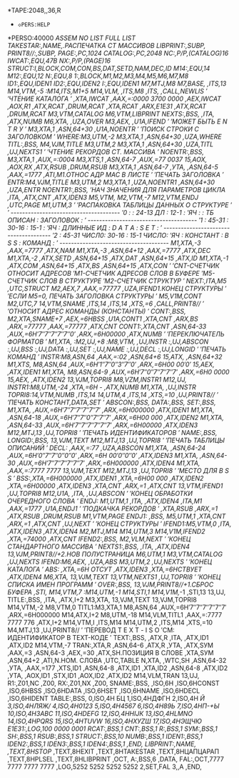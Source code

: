 ﻿*ТАРЕ:2048,,36,R
*     ◇РЕRS:НЕLР
*РЕRSО:40000
*АSSЕМ
*NО LISТ
*FULL LISТ
 ТАКЕSТАR:,NАМЕ,.РАСПЕЧАТКА СТ МАССИВОВ
 LIВРRINТ:,SUВР,
 РRINТ8//:,SUВР,
 РАGЕ:,РС,1024
 САТАLОG:,РС,2048
 NС:,Р/Р,(САТАLОG)16
 IWСАТ:,ЕQU,47В
 NХ:,Р/Р,(РАGЕ)16
 SТRUСТ:I,ВLОСК,СОМ,СОN,ВS,DАТ,SЕТD,NАМ,DЕС,ID
 М14:,ЕQU,14
 М12:,ЕQU,12
 N:,ЕQU,8
 *1:,ВLОСК,М1,М2,М3,М4,М5,М6,М7,М8
 ID1:,ЕQU,IDЕN1
 ID2:,ЕQU,IDЕN2
 I:,ЕQU,IDЕN1
 М7,МТJ,М8
 М7,ВАSЕ,*
 ,IТS,13
 М14,VТМ,-5
 :М14,IТS,М1+5
 М14,VLМ,*
 ,IТS,М8
 ,IТS,
 ,САLL,NЕWLIS
 ′
 ′ЧТЕНИЕ КАТАЛОГА
 ′
 ,ХТА,IWСАТ
 ,ААХ,=:0000 3700 0000
 ,АЕХ,IWСАТ
 ,АОХ,R1
 ,АТХ,RСАТ
 ,DRUМ,RСАТ
 ,ХТА,RСАТ
 ,АRХ,Е1Е31
 ,АТХ,RСАТ
 ,DRUМ,RСАТ
 М3,VТМ,САТАLОG
 М6,VТМ,LIВРRINТ
 NЕХТS:,ВSS,
 ,IТА,
 ,АТХ,NUМВ
 М6,ХТА,
 ,UZА,ОVЕR
 М3,АЕХ,
 ,U1А,IFЕND
 ′
 ′МОЖЕТ БЫТЬ  Е N Т R У
 ′
 М3,ХТА,1
 ,АSN,64+30
 ,U1А,NОЕNТR
 ′
 ′ПОИСК СТРОКИ С ЗАГОЛОВКОМ
 ′
 WНЕRЕ:М3,UТМ,-2
 М3,ХТА,1
 ,АSN,64+30
 ,UZА,WНЕRЕ
 ТIТL:,ВSS,
 М4,VJМ,ТIТLЕ
 М3,UТМ,2
 М3,ХТА,1
 ,АSN,64+30
 ,UZА,ТIТL
 ,UJ,NЕХТS1
 ′
 ′ЧТЕНИЕ РЕКОРДОВ СТ. МАССИВА
 ′
 NОЕNТR:,ВSS,
 М3,ХТА,1
 ,АUХ,=:0004
 М3,ХТS,1
 ,АSN,64-7
 ,АUХ,=77 0037
 15,АОХ,
 ,АОХ,RХ
 ,АТХ,RSUВ
 ,DRUМ,RSUВ
 М3,ХТА,1
 ,АSN,64-7
 ,УТА,
 ,АSN,64-5
 ,ААХ,=1777
 ,АТI,М1.ОТНОС АДР МАС В ЛИСТЕ
 ′
 ′ПЕЧАТЬ ЗАГОЛОВКА
 ′
 ЕNТR:М4,VJМ,ТIТLЕ
 М3,UТМ,2
 М3,ХТА,1
 ,UZА,NОЕNТR1
 ,АSN,64+30
 ,UZА,ЕNТR
 NОЕNТR1:,ВSS,
 ′НАЧ ЗНАЧЕНИЯ ДЛЯ ПАРАМЕТРОВ ЦИКЛА
 ,IТА,
 ,АТХ,СNТ
 ,АТХ,IDЕN3
 М5,VТМ,
 М2,VТМ,-7
 М12,VТМ,ЕNDJ
 ,UТС,РАGЕ
 М1,UТМ,3
 ′
 ′РАСПАКОВКА ТАБЛИЦЫ ДАННЫХ О СТРУКТУРЕ
 ′
 ′   --------------------------------------
 ′0  :            : 24-13 ДЛ  : 12-1      :
 ′ЯЧ :            : ТБ ОПИСАН : ЗАГОЛОВОК :
 ′   --------------------------------------
 ′1  : 45-31      : 30-16     : 15-1      :
 ′ЯЧ : ДЛИННЫЕ ИД : D А Т А   : S Е Т     :
 ′   --------------------------------------
 ′2  : 45-31 ЧИСЛ0: 30-16     : 15-1 ЧИСЛО:
 ′ЯЧ :  КОНСТАНТ  : В S S     :   КОМАНД  :
 ′   --------------------------------------
 М1,ХТА,-3
 ,ААХ,=7777
 ,АТХ,NАМ
 М1,ХТА,-3
 ,АSN,64+12
 ,ААХ,=7777
 ,АТХ,DЕС
 М1,ХТА,-2
 ,АТХ,SЕТD
 ,АSN,64+15
 ,АТХ,DАТ
 ,АSN,64+15
 ,АТХ,ID
 М1,ХТА,-1
 ,АТХ,СОМ
 ,АSN,64+15
 ,АТХ,ВS
 ,АSN,64+15
 ,АТХ,СОN
 ′
 ′СNТ-СЧЕТЧИК ОТНОСИТ АДРЕСОВ
 ′М1-СЧЕТЧИК АДРЕСОВ СЛОВ В БУФЕРЕ
 ′М5-СЧЕТЧИК СЛОВ В СТРУКТУРЕ
 ′М2-СЧЕТЧИК СТРУКТУР
 ′
 NЕХТ:,IТА,М5
 ,UТС,SТRUСТ
 М2,АЕХ,7
 ,ААХ,=77777
 ,UZА,IFЕND1.КОНЕЦ СТРУКТУРЫ
 ′
 ′ЕСЛИ М5=0, ПЕЧАТЬ ЗАГОЛОВКА СТРУКТУРЫ
 ′
 М5,V1М,СОNТ
 М2,UТС,7
 14,VТМ,SNАМЕ
 ,IТS,14
 ,IТS,14
 ,ХТS,=6
 ,САLL,РRINТ8//
 ′
 ′ОТНОСИТ АДРЕС КОМАНДЫ (КОНСТАНТЫ)
 ′
 СОNТ:,ВSS,
 М2,ХТА,SNАМЕ+7
 ,АЕХ,=6НВSS
 ,U1А,СОNТ1
 ,ХТА,СNТ
 ,АRХ,ВS
 ,АRХ,=77777
 ,ААХ,=77777
 ,АТХ,СNТ
 СОNТ1:,ХТА,СNТ
 ,АSN,64-33
 ,АUХ,=6Н′7′′7′′7′′7′′7′′0′
 ,АRХ,=6Н00000
 ,АТХ,NUМВ
 ′
 ′ПЕРЕКЛЮЧАТЕЛЬ ФОРМАТОВ
 ′
 М1,ХТА,
 :М2,UJ,*+8
 :М8,VТМ,
 ,UJ,INSТR
 :,UJ,АВSСОN
 :,UJ,ВSS
 :,UJ,DАТА
 :,UJ,SЕТ
 :,UJ,NАМЕ
 :,UJ,DЕСL
 :,UJ,LОNGID
 ′
 ′ПЕЧАТЬ КОМАНД
 ′
 INSТR:М8,АSN,64
 ,ААХ,=:02
 ,АSN,64+6
 15,АТХ,
 ,АSN,64+32
 М1,ХТS,
 М8,АSN,64
 ,АUХ,=6Н′1′′7′′0′′3′′7′′0′
 ,АRХ,=6Н00 00′0′
 15,АЕХ,
 ,АТХ,IDЕN1
 М1,ХТА,
 М8,АSN,64-9
 ,АUХ,=6Н′7′′0′′7′′7′′7′′7′
 ,АRХ,=6Н0 0000
 15,АЕХ,
 ,АТХ,IDЕN2
 13,VJМ,ТОРRI8
 М8,VZМ,INSТR1
 М12,UJ,
 INSТR1:М8,UТМ,-24
 ,ХТА,=6Н    -
 ,АТХ,NUМВ
 М1,ХТА,
 ,UJ,INSТR
 ТОРRI8:14,VТМ,NUМВ
 ,IТS,14
 14,UТМ,4
 ,IТS,14
 ,ХТS,=10
 ,UJ,РRINТ8//
 ′
 ′ПЕЧАТЬ КОНСТАНТ,DАТА,SЕТ
 ′
 АВSСОN:,ВSS,
 DАТА:,ВSS,
 SЕТ:,ВSS,
 М1,ХТА,
 ,АUХ,=6Н′7′′7′′7′′7′′7′′7′
 ,АRХ,=6Н000000
 ,АТХ,IDЕN1
 М1,ХТА,
 ,АSN,64-18
 ,АUХ,=6Н′7′′7′′0′′7′′7′′7′
 ,АRХ,=6Н00 000
 ,АТХ,IDЕN2
 М1,ХТА,
 ,АSN,64-33
 ,АUХ,=6Н′7′′7′′7′′7′′7′′7′
 ,АRХ,=6Н00000
 ,АТХ,IDЕN3
 М12,МТJ,13
 ,UJ,ТОРRI8
 ′
 ′ПЕЧАТЬ ИДЕНТИФИКАТОРОВ
 ′
 NАМЕ:,ВSS,
 LОNGID:,ВSS,
 13,VJМ,ТЕХТ
 М12,МТJ,13
 ,UJ,ТОРRI8
 ′
 ′ПЕЧАТЬ ТАБЛИЦЫ ОПИСАНИЙ
 ′
 DЕСL: ,ААХ,=:77
 ,UZА,АВSСОN
 М1,ХТА,
 ,АSN,64-24
 ,АUХ,=6Н′0′′7′′7′′0′′0′′0′
 ,АRХ,=6Н 00′0′′0′′0′
 ,АТХ,IDЕN3
 М1,ХТА,
 ,АSN,64-30
 ,АUХ,=6Н′7′′7′′7′′7′′7′′7′
 ,АRХ,=6Н000000
 ,АТХ,IDЕN4
 М1,ХТА,
 ,ААХ,=:7777 7777
 13,VJМ,ТЕХТ
 М12,МТJ,13
 ,UJ,ТОРRI8
 ′
 ′МЕСТО ДЛЯ  В S S
 ′
 ВSS:,ХТА,=6Н000000
 ,АТХ,IDЕN1
 ,ХТА,=6Н00 000
 ,АТХ,IDЕN2
 ,ХТА,=6Н00000
 ,АТХ,IDЕN3
 ,ХТА,СNТ
 ,АRХ,=1
 ,АТХ,СNТ
 13,VТМ,IFЕND1
 ,UJ,ТОРRI8
 М12,U1А,
 ,IТА,
 ,UJ,АВSСОN
 ′
 ′КОНЕЦ ОБРАБОТКИ ОЧЕРЕДНОГО СЛОВА
 ′
 ЕNDJ: М1,UТМ,1
 ,IТА,
 ,АТХ,IDЕN4
 ,IТА,М1
 ,ААХ,=1777
 ,U1А,ЕNDJ1
 ′
 ′ПОДКАЧКА РЕКОРДОВ
 ′
 ,ХТА,RSUВ
 ,АRХ,=1
 ,АТХ,RSUВ
 ,DRUМ,RSUВ
 М1,VТМ,РАGЕ
 ЕNDJ1: ,ВSS,
 М5,UТМ,1
 ,ХТА,СNТ
 ,АRХ,=1
 ,АТХ,СNТ
 ,UJ,NЕХТ
 ′
 ′КОНЕЦ СТРУКТУРЫ
 ′
 IFЕND1:М5,VТМ,0
 ,IТА,
 ,АТХ,IDЕN3
 ,АТХ,IDЕN4
 М2,МТJ,М14
 М14,UТМ,3
 М14,V1М,IFЕND2
 ,ХТА,=74000
 ,АТХ,СNТ
 IFЕND2:,ВSS,
 М2,VLМ,NЕХТ
 ′
 ′КОНЕЦ СТАНДАРТНОГО МАССИВА
 ′
 NЕХТS1:,ВSS,
 ,IТА,
 ,АТХ,IDЕN4
 13,VJМ,РRINТ8//+2.НОВ ПОЛУСТРАНИЦА
 М6,UТМ,1
 М3,VТМ,САТАLОG
 ,UJ,NЕХТS
 IFЕND:М6,АЕХ,
 ,UZА,АВS
 М3,UТМ,2
 ,UJ,NЕХТS
 ′
 ′КОНЕЦ КАТАЛОГА
 ′
 АВS: ,ХТА,=6Н ОТСУТ
 ,АТХ,IDЕN3
 ,ХТА,=6НСТВУЕТ
 ,АТХ,IDЕN4
 М6,ХТА,
 13,VJМ,ТЕХТ
 13,VТМ,NЕХТS1
 ,UJ,ТОРRI8
 ′
 ′КОНЕЦ СПИСКА ИМЕН ПРОГРАММ
 ′
 ОVЕR:,ВSS,
 13,VJМ,РRINТ8//+1.СБРОС БУФЕРА
 ,SТI,
 М14,VТМ,7
 :М14,UТМ,-1
 М14,SТI,1
 М14,V1М,*-1
 ,SТI,13
 13,UJ,
 ТIТLЕ:,ВSS,
 ,IТА,
 ,АТХ,I+2
 М3,ХТА,
 13,VJМ,ТЕХТ
 13,VJМ,ТОРRI8
 М14,VТМ,-2
 М8,VТМ,0
 ТIТL1:М3,ХТА,1
 М8,АSN,64
 ,АUХ,=6Н′7′′7′′7′′7′′7′′7′
 ,АRХ,=6Н000000
 М14,АТХ,I+2
 М8,UТМ,-18
 М14,VLМ,ТIТL1
 ,ААХ,=:7777 7777 776
 ,АТХ,I+2
 М14,VТМ,I
 ,IТS,М14
 М14,UТМ,2
 ,IТS,М14
 ,ХТS,=10
 М4,МТJ,13
 ,UJ,РRINТ8//
 ′
 ′ПЕРЕВОД  Т Е Х Т - I S О
 ′СМ: ИДЕНТИФИКАТОР В ТЕХТ-КОДЕ
 ′
 ТЕХТ:,ВSS,
 ,АТХ,R
 ,IТА,
 ,АТХ,ID1
 ,АТХ,ID2
 М14,VТМ,-7
 ТRАN:,ХТА,R
 ,АSN,64-6
 ,АТХ,R
 ,УТА,
 ,АТХ,SУМ
 ,ААХ,=3
 ,АSN,64-3
 ,АЕХ,=30
 ,АТХ,SН.ПОЗИЦИЯ В СЛОВЕ
 ,ХТА,SУМ
 ,АSN,64+2
 ,АТI,N.НОМ. СЛОВА
 ,UТС,ТАВLЕ
 N,ХТА,
 ,WТС,SН
 ,АSN,64-32
 ,УТА,
 ,ААХ,=177
 ,ХТS,ID1
 ,АSN,64-8
 ,АТХ,ID1
 ,ХТА,ID2
 ,АSN,64-8
 ,АТХ,ID2
 ,УТА,
 ,АОХ,ID1
 ,SТХ,ID1
 ,АОХ,ID2
 ,АТХ,ID2
 М14,VLМ,ТRАN
 13,UJ,
 R1:,Z01,NС
 ,Z00,
 RХ:,Z01,NХ
 ,Z00,
 SNАМЕ:,ВSS,
 ,ISО,6Н
 ,ISО,6НСОNSТ
 ,ISО,6НВSS
 ,ISО,6НDАТА
 ,ISО,6НSЕТ
 ,ISО,6НNАМЕ
 ,ISО,6НDЕСL
 ,ISО,6НIDЕNТ
 ТАВLЕ:,ВSS,
 0,ISО,4Н  БЦ
 1,ISО,4НДФГН
 2,ISО,4Н  *Й
 3,ISО,4НЛЯЖ/
 4,ISО,4Н0123
 5,ISО,4Н4567
 6,ISО,4Н89Ь
 7,ISО,4НП-+Ы
 10,ISО,4НЗАВС
 11,ISО,4НDЕFG
 12,ISО,4ННIJК
 13,ISО,4НLМNО
 14,ISО,4НРQRS
 15,ISО,4НТUVW
 16,ISО,4НХУZШ
 17,ISО,4НЭЩЧЮ
 Е1Е31:,LОG,100 0000 0001
 RСАТ:,ВSS,1
 СNТ:,ВSS,1
 R:,ВSS,1
 SУМ:,ВSS,1
 SН:,ВSS,1
 RSUВ:,ВSS,1
 SТRUСТ:,ВSS,10
 NUМВ:,ВSS,1
 IDЕN1:,ВSS,1
 IDЕN2:,ВSS,1
 IDЕN3:,ВSS,1
 IDЕN4:,ВSS,1
 ,ЕND,
 LIВРRINТ:,NАМЕ,
 ,ТЕХТ,8НSТОР*
 ,ТЕХТ,8НЕХIТ
 ,ТЕХТ,8НТАКЕSТАR
 ,ТЕХТ,8НЦАПЦАРАП
 ,ТЕХТ,8НРLSЕL
 ,ТЕХТ,8НLIВРRINТ
 ,ОСТ,
 А:,ВSS,6
 ,DАТА,
 FАL:,ОСТ,7777 7777 7777 7777
 ,LОG,5252 5252 5252 5252
 2,SЕТ,FАL
 3,,А
 ,ЕND,
 
